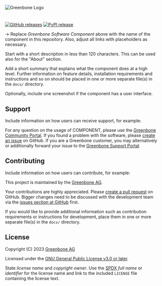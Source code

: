 <!--
SPDX-FileCopyrightText: 2023 Greenbone AG

SPDX-License-Identifier: CC-BY-SA-4.0
-->

![Greenbone Logo](https://www.greenbone.net/wp-content/uploads/Gb_New-logo_horizontal_head.png)

# <Greenbone Software Component>

[![GitHub releases](https://img.shields.io/github/release/greenbone/COMPONENT.svg)](https://github.com/greenbone/COMPONENT/releases)
[![PyPI release](https://img.shields.io/pypi/v/COMPONENT.svg)](https://pypi.org/project/COMPONENT/)

→ Replace *Greenbone Software Component* above with the name of the component in this repository. Also, adjust all links with placeholders as necessary.

Start with a short description in less than 120 characters. This can be used also for the "About" section.

Add a short summary that explains what the component does at a high level. Further information on feature details, installation requirements and instructions and so on should be placed in one or more separate file(s) in the `docs/` directory.

Optionally, include one screenshot if the component has a user interface.

## Support

Include information on how users can receive support, for example:

For any question on the usage of COMPONENT, please use the [Greenbone Community Portal](https://community.greenbone.net/c/X). If you found a problem with the software, please [create an issue](https://github.com/greenbone/COMPONENT/issues) on GitHub. If you are a Greenbone customer, you may alternatively or additionally forward your issue to the [Greenbone Support Portal](https://jira.greenbone.net/servicedesk/customer/portal/7).

## Contributing

Include information on how users can contribute, for example:

This project is maintained by the [Greenbone AG](https://www.greenbone.net/).

Your contributions are highly appreciated. Please [create a pull request](https://github.com/greenbone/COMPONENT/pulls) on GitHub. Bigger changes need to be discussed with the development team via the [issues section at GitHub](https://github.com/greenbone/COMPONENT/issues) first.

If you would like to provide additional information such as contribution requirements or instructions for development, place them in one or more separate file(s) in the `docs/` directory.

## License

Copyright (C) 2023 [Greenbone AG](https://www.greenbone.net/)

Licensed under the [GNU General Public License v3.0 or later](LICENSE).

State *license name* and *copyright owner*. Use the [SPDX](https://spdx.org/licenses/) *full name* or *identifier* for the license name and link to the included `LICENSE` file containing the license text.
